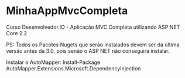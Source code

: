 # MinhaAppMvcCompleta
Curso Desenvolvedor.IO - Aplicação MVC Completa utilizando ASP NET Core 2.2

PS: Todos os Pacotes Nugets que serão instalados devem ser da última versão antes da 3.0, pois senão o ASP NET não conseguirá instalar.

Instalar o AutoMapper: 
Install-Package AutoMapper.Extensions.Microsoft.DependencyInjection
